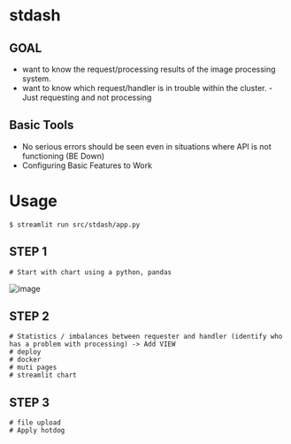 # stdash

## GOAL
+ want to know the request/processing results of the image processing system.
+ want to know which request/handler is in trouble within the cluster. - Just requesting and not processing

## Basic Tools
+ No serious errors should be seen even in situations where API is not functioning (BE Down)
+ Configuring Basic Features to Work

# Usage
```
$ streamlit run src/stdash/app.py
```

## STEP 1
```
# Start with chart using a python, pandas
```
![image](https://github.com/user-attachments/assets/3449aa3d-10d2-44cb-a5a7-6352c628b295)


## STEP 2
```
# Statistics / imbalances between requester and handler (identify who has a problem with processing) -> Add VIEW
# deploy
# docker
# muti pages
# streamlit chart
```

## STEP 3
```
# file upload
# Apply hotdog 
```
